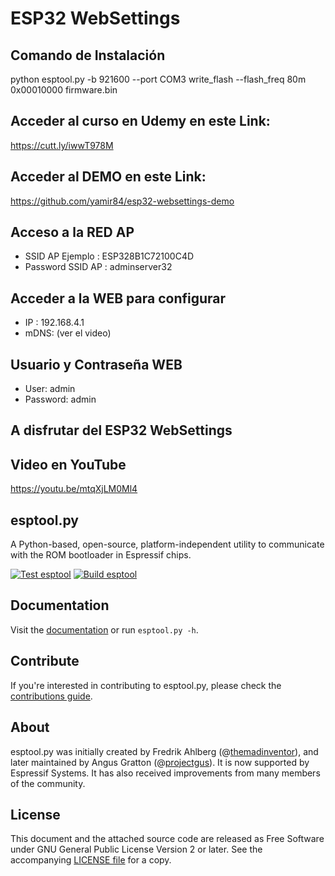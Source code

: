 # ESP32 WebSettings

## Comando de Instalación
python esptool.py -b 921600 --port COM3 write_flash --flash_freq 80m 0x00010000 firmware.bin

## Acceder al curso en Udemy en este Link:
https://cutt.ly/iwwT978M

## Acceder al DEMO en este Link:
https://github.com/yamir84/esp32-websettings-demo

## Acceso a la RED AP
* SSID AP Ejemplo  : ESP328B1C72100C4D
* Password SSID AP : adminserver32

## Acceder a la WEB para configurar
* IP  : 192.168.4.1
* mDNS: (ver el video)

## Usuario y Contraseña WEB
* User:     admin
* Password: admin

## A disfrutar del ESP32 WebSettings

## Video en YouTube
https://youtu.be/mtqXjLM0Ml4

## esptool.py

A Python-based, open-source, platform-independent utility to communicate with the ROM bootloader in Espressif chips.

[![Test esptool](https://github.com/espressif/esptool/actions/workflows/test_esptool.yml/badge.svg?branch=master)](https://github.com/espressif/esptool/actions/workflows/test_esptool.yml) [![Build esptool](https://github.com/espressif/esptool/actions/workflows/build_esptool.yml/badge.svg?branch=master)](https://github.com/espressif/esptool/actions/workflows/build_esptool.yml)

## Documentation

Visit the [documentation](https://docs.espressif.com/projects/esptool/) or run `esptool.py -h`.

## Contribute

If you're interested in contributing to esptool.py, please check the [contributions guide](https://docs.espressif.com/projects/esptool/en/latest/contributing.html).

## About

esptool.py was initially created by Fredrik Ahlberg (@[themadinventor](https://github.com/themadinventor/)), and later maintained by Angus Gratton (@[projectgus](https://github.com/projectgus/)). It is now supported by Espressif Systems. It has also received improvements from many members of the community.

## License

This document and the attached source code are released as Free Software under GNU General Public License Version 2 or later. See the accompanying [LICENSE file](https://github.com/espressif/esptool/blob/master/LICENSE) for a copy.
